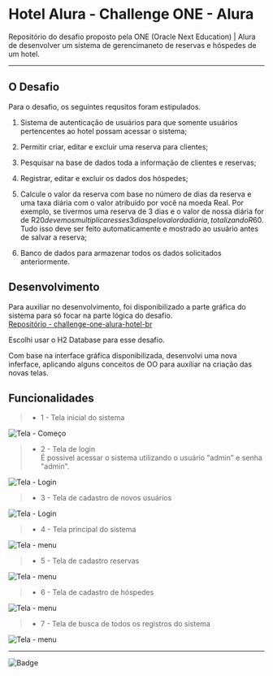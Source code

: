 # Hotel Alura - Challenge ONE - Alura

Repositório do desafio proposto pela ONE (Oracle Next Education) | Alura de desenvolver um sistema de gerencimaneto de reservas e hóspedes de um hotel.  

***

## O Desafio

Para o desafio, os seguintes requsitos foram estipulados.

1. Sistema de autenticação de usuários para que somente usuários pertencentes ao hotel possam acessar o sistema;

2. Permitir criar, editar e excluir uma reserva para clientes;

3. Pesquisar na base de dados toda a informação de clientes e reservas;

4. Registrar, editar e excluir os dados dos hóspedes;

5. Calcule o valor da reserva com base no número de dias da reserva e uma taxa diária com o valor atribuído por você na moeda Real. Por exemplo, se tivermos uma reserva de 3 dias e o valor de nossa diária for de R$20 devemos multiplicar esses 3 dias pelo valor da diária, totalizando R$60. Tudo isso deve ser feito automaticamente e mostrado ao usuário antes de salvar a reserva;

6. Banco de dados para armazenar todos os dados solicitados anteriormente.

## Desenvolvimento

Para auxiliar no desenvolvimento, foi disponibilizado a parte gráfica do sistema para só focar na parte lógica do desafio.  
[Repositório - challenge-one-alura-hotel-br](https://github.com/alura-challenges/challenge-one-alura-hotel-br)

Escolhi usar o H2 Database para esse desafio.

Com base na interface gráfica disponibilizada, desenvolvi uma nova inferface, aplicando alguns conceitos de OO para auxiliar na criação das novas telas.

## Funcionalidades

> * 1 - Tela inicial do sistema

![Tela - Começo](telas/01_start.png)

> * 2 - Tela de login  
É possivel acessar o sistema utilizando o usuário "admin" e senha "admin".  

![Tela - Login](telas/02_login.png)

> * 3 - Tela de cadastro de novos usuários

![Tela - Login](telas/03_newUser.png)

> * 4 - Tela principal do sistema

![Tela - menu](telas/04_menu.png)

> * 5 - Tela de cadastro reservas

![Tela - menu](telas/05_newBooking.png)

> * 6 - Tela de cadastro de hóspedes

![Tela - menu](telas/06_newGuest.png)

> * 7 - Tela de busca de todos os registros do sistema

![Tela - menu](telas/07_search.png)

***

![Badge](telas/cms_files_10224_1677509014Prancheta_1.png)